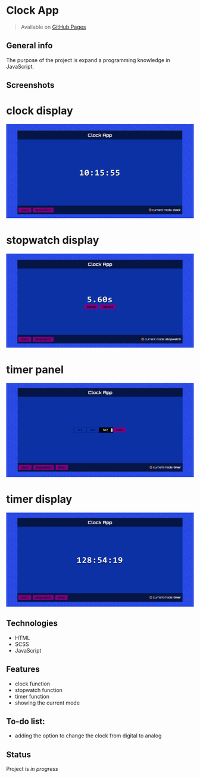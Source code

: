# Clock App
> Available on [GitHub Pages](https://krylak123.github.io/clock-app/)

## General info
The purpose of the project is expand a programming knowledge in JavaScript.

## Screenshots
# clock display
![Example screenshot](img/readme1.png)
# stopwatch display
![Example screenshot](img/readme2.png)
# timer panel
![Example screenshot](img/readme3.png)
# timer display
![Example screenshot](img/readme4.png)

## Technologies
* HTML
* SCSS
* JavaScript

## Features
* clock function
* stopwatch function
* timer function
* showing the current mode

## To-do list:
* adding the option to change the clock from digital to analog

## Status
Project is _in progress_